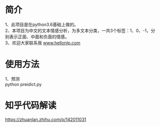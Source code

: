 # 简介
1、此项目是在python3.6基础上做的。  
2、本项目为中文的文本情感分析，为多文本分类，一共3个标签：1、0、-1，分别表示正面、中面和负面的情感。    
3、欢迎大家联系我 www.hellonlp.com  
 
 # 使用方法 
 1、预测  
 python preidict.py 
 
 # 知乎代码解读
https://zhuanlan.zhihu.com/p/142011031
